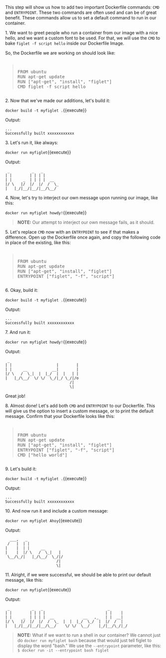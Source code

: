 This step will show us how to add two important Dockerfile commands: `CMD` and `ENTRYPOINT`. These two commands are often used and can be of great benefit.
These commands allow us to set a default command to run in our container.

1\. We want to greet people who run a container from our image with a nice hello, and
we want a custom font to be used. For that, we will use the `CMD` to bake `figlet -f script hello` inside our Dockerfile Image.

So, the Dockerfile we are working on should look like:

<pre class="file" data-filename="Dockerfile" data-target="replace"><blockquote>
FROM ubuntu
RUN apt-get update
RUN ["apt-get", "install", "figlet"]
CMD figlet -f script hello
</blockquote></pre>

2\. Now that we've made our additions, let's build it:

`docker build -t myfiglet .`{{execute}}

Output:

```
...
Successfully built xxxxxxxxxxxx
```

3\. Let's run it, like always:

`docker run myfiglet`{{execute}}

Output:

```
 _          _   _       
| |        | | | |      
| |     _  | | | |  __  
|/ \   |/  |/  |/  /  \_
|   |_/|__/|__/|__/\__/ 
```

4\. Now, let's try to interject our own message upon running our image, like this:

`docker run myfiglet howdy!`{{execute}}

> **NOTE:** Our attempt to interject our own message fails, as it should.
    
5\. Let's replace ```CMD``` now with an ```ENTRYPOINT``` to see if that makes a difference. Open up the Dockerfile once again, and copy the following code in place of the existing, like this:

<pre class="file" data-filename="Dockerfile" data-target="replace"><blockquote>
FROM ubuntu
RUN apt-get update
RUN ["apt-get", "install", "figlet"]
ENTRYPOINT ["figlet", "-f", "script"]
</blockquote></pre>


6\. Okay, build it:

`docker build -t myfiglet .`{{execute}}

Output:

```
...
Successfully built xxxxxxxxxxxx
```

7\. And run it:

`docker run myfiglet howdy!`{{execute}}

Output:

```
 _                               
| |                    |        |
| |     __           __|        |
|/ \   /  \_|  |  |_/  |  |   | |
|   |_/\__/  \/ \/  \_/|_/ \_/|/o
                             /|  
                             \|  
```

Great job!

8\. Almost done! Let's add both ```CMD``` and ```ENTRYPOINT``` to our Dockerfile. This will give us the option to insert a custom message, or to print the default message. Confirm that your Dockerfile looks like this:

<pre class="file" data-filename="Dockerfile" data-target="replace"><blockquote>
FROM ubuntu
RUN apt-get update
RUN ["apt-get", "install", "figlet"]
ENTRYPOINT ["figlet", "-f", "script"]
CMD ["hello world"]
</blockquote></pre>


9\. Let's build it:

`docker build -t myfiglet .`{{execute}}

Output:

```
...
Successfully built xxxxxxxxxxxx
```

10\. And now run it and include a custom message:

`docker run myfiglet Ahoy`{{execute}}

Output:

```
  ___,   _                
 /   |  | |               
|    |  | |     __        
|    |  |/ \   /  \_|   | 
 \__/\_/|   |_/\__/  \_/|/
                       /| 
                       \| 
```

11\. Alright, if we were successful, we should be able to print our default message, like this:

`docker run myfiglet`{{execute}}

Output:

```
 _          _   _                             _        
| |        | | | |                           | |    |  
| |     _  | | | |  __             __   ,_   | |  __|  
|/ \   |/  |/  |/  /  \_  |  |  |_/  \_/  |  |/  /  |  
|   |_/|__/|__/|__/\__/    \/ \/  \__/    |_/|__/\_/|_/
```                                                    

> **NOTE:** What if we want to run a shell in our container? We cannot just do `docker run myfiglet bash` because that would just tell figlet to display the word "bash." We use the `--entrypoint` parameter, like this: `$ docker run -it --entrypoint bash figlet`
